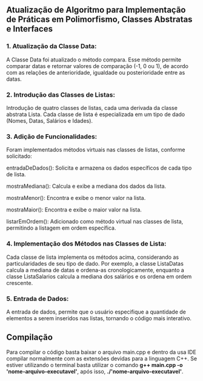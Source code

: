 ## Atualização de Algoritmo para Implementação de Práticas em Polimorfismo, Classes Abstratas e Interfaces


### 1. Atualização da Classe Data:

A Classe Data foi atualizado o método compara. Esse método permite comparar datas e retornar valores de comparação (-1, 0 ou 1), de acordo com as relações de anterioridade, igualdade ou posterioridade entre as datas.

### 2. Introdução das Classes de Listas:

Introdução de quatro classes de listas, cada uma derivada da classe abstrata Lista. Cada classe de lista é especializada em um tipo de dado (Nomes, Datas, Salários e Idades).

### 3. Adição de Funcionalidades:

Foram implementados métodos virtuais nas classes de listas, conforme solicitado:

entradaDeDados(): Solicita e armazena os dados específicos de cada tipo de lista.

mostraMediana(): Calcula e exibe a mediana dos dados da lista.

mostraMenor(): Encontra e exibe o menor valor na lista.

mostraMaior(): Encontra e exibe o maior valor na lista.

listarEmOrdem(): Adicionado como método virtual nas classes de lista, permitindo a listagem em ordem específica.

### 4. Implementação dos Métodos nas Classes de Lista:

Cada classe de lista implementa os métodos acima, considerando as particularidades de seu tipo de dado. Por exemplo, a classe ListaDatas calcula a mediana de datas e ordena-as cronologicamente, enquanto a classe ListaSalarios calcula a mediana dos salários e os ordena em ordem crescente.

### 5. Entrada de Dados:

A entrada de dados, permite que o usuário especifique a quantidade de elementos a serem inseridos nas listas, tornando o código mais interativo.

## Compilação

Para compilar o código basta baixar o arquivo main.cpp e dentro da usa IDE compilar normalmente com as extensões devidas para a linguagem C++.
Se estiver utilizando o terminal basta utilizar o comando <strong>g++ main.cpp -o 'nome-arquivo-executavel'</strong>, após isso, <strong>./'nome-arquivo-executavel'</strong>.